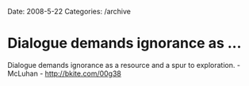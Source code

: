 Date: 2008-5-22
Categories: /archive

# Dialogue demands ignorance as ...

Dialogue demands ignorance as a resource and a spur to exploration. - McLuhan  - http://bkite.com/00g38
